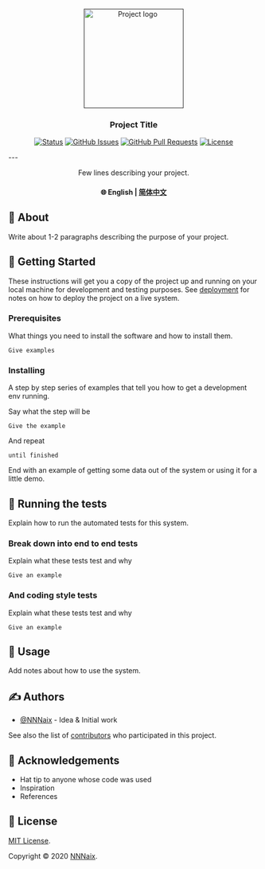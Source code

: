 <p align="center">
  <a href="" rel="noopener">
 <img width=200px height=200px src="https://i.imgur.com/6wj0hh6.jpg" alt="Project logo"></a>
</p>

<h3 align="center">Project Title</h3>

<div align="center">

[![Status](https://img.shields.io/badge/status-active-success.svg)]()
[![GitHub Issues](https://img.shields.io/github/issues/nnnaix/documentation-boilerplate.svg)](https://github.com/nnnaix/documentation-boilerplate/issues)
[![GitHub Pull Requests](https://img.shields.io/github/issues-pr/nnnaix/documentation-boilerplate.svg)](https://github.com/nnnaix/documentation-boilerplate/pulls)
[![License](https://img.shields.io/badge/license-MIT-blue.svg)](/LICENSE)

</div>
---

<p align="center"> Few lines describing your project.
    <br> 
</p>

<h4 align="center"> 🌐 English | <a href="/README_zh.md">简体中文</a></h4>


## 🧐 About <a name = "about"></a>

Write about 1-2 paragraphs describing the purpose of your project.

## 🏁 Getting Started <a name = "getting_started"></a>

These instructions will get you a copy of the project up and running on your local machine for development and testing purposes. See [deployment](#deployment) for notes on how to deploy the project on a live system.

### Prerequisites

What things you need to install the software and how to install them.

```
Give examples
```

### Installing

A step by step series of examples that tell you how to get a development env running.

Say what the step will be

```
Give the example
```

And repeat

```
until finished
```

End with an example of getting some data out of the system or using it for a little demo.

## 🔧 Running the tests <a name = "tests"></a>

Explain how to run the automated tests for this system.

### Break down into end to end tests

Explain what these tests test and why

```
Give an example
```

### And coding style tests

Explain what these tests test and why

```
Give an example
```

## 🔨 Usage <a name="usage"></a>

Add notes about how to use the system.



## ✍️ Authors <a name = "authors"></a>

- [@NNNaix](https://github.com/nnnaix) - Idea & Initial work

See also the list of [contributors](https://github.com/kylelobo/The-Documentation-Compendium/contributors) who participated in this project.

## 🎉 Acknowledgements <a name = "acknowledgement"></a>

- Hat tip to anyone whose code was used
- Inspiration
- References

## 📝 License

[MIT License](/LICENSE).

Copyright © 2020 [NNNaix](https://github.com/nnnaix).
